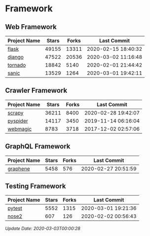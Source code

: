 # Framework

## Web Framework

| Project Name | Stars | Forks | Last Commit |
| ------------ | ----- | ----- | ----------- |
| [flask](https://github.com/pallets/flask) | 49155 | 13311 | 2020-02-15 18:40:32 |
| [django](https://github.com/django/django) | 47522 | 20536 | 2020-03-02 11:16:48 |
| [tornado](https://github.com/tornadoweb/tornado) | 18842 | 5140 | 2020-02-01 21:44:42 |
| [sanic](https://github.com/huge-success/sanic) | 13529 | 1264 | 2020-03-01 19:42:11 |

## Crawler Framework

| Project Name | Stars | Forks | Last Commit |
| ------------ | ----- | ----- | ----------- |
| [scrapy](https://github.com/scrapy/scrapy) | 36211 | 8400 | 2020-02-28 19:42:07 |
| [pyspider](https://github.com/binux/pyspider) | 14117 | 3450 | 2019-11-14 06:16:04 |
| [webmagic](https://github.com/code4craft/webmagic) | 8783 | 3718 | 2017-12-02 02:57:06 |

## GraphQL Framework

| Project Name | Stars | Forks | Last Commit |
| ------------ | ----- | ----- | ----------- |
| [graphene](https://github.com/graphql-python/graphene) | 5458 | 576 | 2020-02-27 20:51:59 |

## Testing Framework

| Project Name | Stars | Forks | Last Commit |
| ------------ | ----- | ----- | ----------- |
| [pytest](https://github.com/pytest-dev/pytest) | 5552 | 1315 | 2020-03-01 19:21:36 |
| [nose2](https://github.com/nose-devs/nose2) | 607 | 126 | 2020-02-02 00:56:43 |

*Update Date: 2020-03-03T00:00:28*